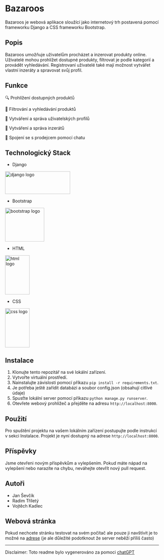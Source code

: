 # Bazaroos

Bazaroos je webová aplikace sloužící jako internetový trh postavená pomocí frameworku Django a CSS frameworku Bootstrap.

## Popis

Bazaroos umožňuje uživatelům procházet a inzerovat produkty online. Uživatelé mohou prohlížet dostupné produkty, filtrovat je podle kategorií a provádět vyhledávání. Registrovaní uživatelé také mají možnost vytvářet vlastní inzeráty a spravovat svůj profil.

## Funkce

🔍 Prohlížení dostupných produktů

🚀 Filtrování a vyhledávání produktů

👤 Vytváření a správa uživatelských profilů

📂 Vytváření a správa inzerátů

💬 Spojení se s prodejcem pomocí chatu

## Technologický Stack

- Django
<img src="https://upload.wikimedia.org/wikipedia/commons/7/75/Django_logo.svg" alt="django logo" height="74" width="213">

- Bootstrap
<img src="https://upload.wikimedia.org/wikipedia/commons/b/b2/Bootstrap_logo.svg" alt="bootstrap logo" height="110" width="128">

- HTML
<img src="https://upload.wikimedia.org/wikipedia/commons/6/61/HTML5_logo_and_wordmark.svg" alt="html logo" height="128" width="80">

- CSS
<img src="https://upload.wikimedia.org/wikipedia/commons/d/d5/CSS3_logo_and_wordmark.svg" alt="css logo" height="128" width="80">


## Instalace

1. Klonujte tento repozitář na své lokální zařízení.
2. Vytvořte virtuální prostředí.
3. Nainstalujte závislosti pomocí příkazu `pip install -r requirements.txt`.
4. Je potřeba ještě zařídit databázi a soubor config.json (obsahují citlivé údaje)
5. Spusťte lokální server pomocí příkazu `python manage.py runserver`.
6. Otevřete webový prohlížeč a přejděte na adresu `http://localhost:8000`.

## Použití

Pro spuštění projektu na vašem lokálním zařízení postupujte podle instrukcí v sekci Instalace. Projekt je nyní dostupný na adrese `http://localhost:8000`.

## Příspěvky

Jsme otevřeni novým příspěvkům a vylepšením. Pokud máte nápad na vylepšení nebo narazíte na chybu, neváhejte otevřít nový pull request.

## Autoři

- Jan Ševčík
- Radim Tříletý
- Vojtěch Kadlec

## Webová stránka

Pokud nechcete stránku testovat na svém počítač ale pouze ji navštívit je to možné na [adrese](https://domovprojekt.com) (je ale důležité podotknout že server neběží příliš často)


---
Disclaimer: Toto readme bylo vygenerováno za pomoci [chatGPT](https://askaichat.app/onboarding-inf?utm_source=google&utm_medium=web&utm_campaign=askai_website_con_go_search_wo_en_purchase_informative_030124&utm_term=askai_website_con_go_search_wo_en_purchase_informative_030124&gad_source=1&gclid=Cj0KCQjw_qexBhCoARIsAFgBles6eMdgGFQ7M8zn1Pkvbj3Viv9s1ZI5aSOdB_3mURDEcX1L0e3s_MgaAuAwEALw_wcB)
